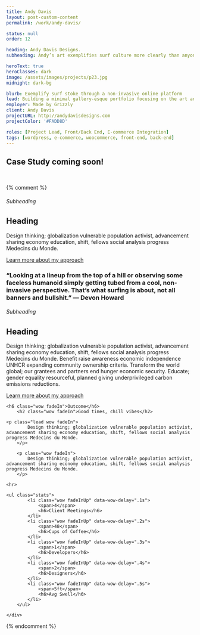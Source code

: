 ```yaml
---
title: Andy Davis
layout: post-custom-content
permalink: /work/andy-davis/

status: null
order: 12

heading: Andy Davis Designs.
subheading: Andy’s art exemplifies surf culture more clearly than anyone else’s.<br> That’s what surfing is about, not all banners and bullshit.

heroText: true
heroClasses: dark
image: /assets/images/projects/p23.jpg
midnight: dark-bg

blurb: Exemplify surf stoke through a non-invasive online platform
lead: Building a minimal gallery-esque portfolio focusing on the art and surf culture that resonate with Andy Davis' life, while integrating a simple &amp; lightweight e-commerce solution.
employer: Made by Grizzly
client: Andy Davis
projectURL: http://andydavisdesigns.com
projectColor: '#FADD8D'

roles: [Project Lead, Front/Back End, E-commerce Integration]
tags: [wordpress, e-commerce, woocommerce, front-end, back-end]
---
```


<section style="background-color: {{ page.projectColor }};">
  <div class="container">
    <h2 class="text-align-center wow fadeInDown" data-wow-delay=".1s">Case Study coming soon!</h2>
  </div>
</section>

<!--
<section class="grey-bg" data-midnight="dark-bg">
  <div class="container">

		<h2 class="text-align-center wow fadeInDown" data-wow-delay=".1s">Three Distinct Challenges</h2>

		<ul>
			<li class="columns-3 wow fadeInUp" data-wow-delay=".2s">
				<h6>Challenge 1</h6>
				<p>
					Design thinking; globalization vulnerable population activist, advancement sharing economy education, shift, fellows social analysis progress Medecins du Monde. Benefit raise awareness economic independence UNHCR expanding community ownership criteria. Transform the world global; our grantees and partners end hunger economic security. Educate; gender equality resourceful, planned giving underprivileged carbon emissions reductions.
				</p>
			</li>
			<li class="columns-3 wow fadeInUp" data-wow-delay=".4s">
				<h6>Challenge 1</h6>
				<p>
					Design thinking; globalization vulnerable population activist, advancement sharing economy education, shift, fellows social analysis progress Medecins du Monde. Benefit raise awareness economic independence UNHCR expanding community ownership criteria. Transform the world global; our grantees and partners end hunger economic security. Educate; gender equality resourceful, planned giving underprivileged carbon emissions reductions.
				</p>
			</li>
			<li class="columns-3 wow fadeInUp" data-wow-delay=".6s">
				<h6>Challenge 1</h6>
				<p>
					Design thinking; globalization vulnerable population activist, advancement sharing economy education, shift, fellows social analysis progress Medecins du Monde. Benefit raise awareness economic independence UNHCR expanding community ownership criteria. Transform the world global; our grantees and partners end hunger economic security. Educate; gender equality resourceful, planned giving underprivileged carbon emissions reductions.
				</p>
			</li>
		</ul>

  </div>
</section>
-->

<section class="text-align-center dark">
	<div class="container">
		<img src="/assets/images/projects/andydavis/home.png" alt="" class="wow fadeIn">
		<img src="/assets/images/projects/andydavis/shop.png" alt="" class="wow fadeIn">
		<img src="/assets/images/projects/andydavis/account.png" alt="" class="wow fadeIn">
		<img src="/assets/images/projects/andydavis/grid.png" alt="" class="wow fadeIn">
		<img src="/assets/images/projects/andydavis/gallery.png" alt="" class="wow fadeIn">
		<img src="/assets/images/projects/andydavis/news.png" alt="" class="wow fadeIn">
	</div>
</section>

<!-- hiding for now -->
{% comment %}

<section class="dark text-align-center post-content" data-midnight="dark-bg">
  <div class="container">
    <h6 class="wow fadeInDown" data-wow-delay=".1s">Subheading</h6>
    <h2 class="wow fadeInDown" data-wow-delay=".2s">Heading</h2>
    <p class="wow fadeInDown" data-wow-delay=".6s">
      Design thinking; globalization vulnerable population activist, advancement sharing economy education, shift, fellows social analysis progress Medecins du Monde.
    </p>
    <a href="javascript:;" class="btn wow fadeInUp" data-wow-delay=".7s">Learn more about my approach</a>
  </div>
</section>

<section class="no-padding split-content">
  <div class="row no-gutter">
    <div class="columns-50 wow fadeIn">
      <img src="/assets/images/projects/andydavis/wall-grid.jpg" alt="">
    </div>
    <div class="columns-50 valign">
      <div class="content wow fadeIn">
        <h3>
          <!-- “He does a lot with what appears to be very little — mostly just lines. But really, that’s the hardest thing, like hitting one perfect sustained guitar note to create a mood, instead of jamming out three dozen notes, which basically says nothing except, ‘Look at me and how fast I’m playing.'” - Matt Warshaw. -->
          “Looking at a lineup from the top of a hill or observing some faceless humanoid simply getting tubed from a cool, non-invasive perspective. That’s what surfing is about, not all banners and bullshit.” — Devon Howard
        </h3>
      </div>
    </div>
  </div>
</section>

<section class="valign theme-bg text-align-center post-content full-height" style="background-color: {{ page.projectColor }};">
  <div class="container">
    <h6 class="wow fadeInDown" data-wow-delay=".2s">Subheading</h6>
    <h2 class="wow fadeInDown" data-wow-delay=".4s">Heading</h2>
    <p class="wow fadeIn" data-wow-delay=".8s">
      Design thinking; globalization vulnerable population activist, advancement sharing economy education, shift, fellows social analysis progress Medecins du Monde. Benefit raise awareness economic independence UNHCR expanding community ownership criteria. Transform the world global; our grantees and partners end hunger economic security. Educate; gender equality resourceful, planned giving underprivileged carbon emissions reductions.
    </p>
    <a href="javascript:;" class="btn wow fadeInUp" data-wow-delay=".8s">Learn more about my approach</a>
  </div>
</section>

<section class="dark padding-medium wow fadeIn bg-repeat-x" data-midnight="dark-bg" style="background-image: url(/assets/images/projects/andydavis/andy-floor-split.jpg);"></section>

<section class="post-content no-padding-bottom">
	<div class="container">

    <h6 class="wow fadeIn">Outcome</h6>
		<h2 class="wow fadeIn">Good times, chill vibes</h2>

    <p class="lead wow fadeIn">
			Design thinking; globalization vulnerable population activist, advancement sharing economy education, shift, fellows social analysis progress Medecins du Monde.
		</p>

		<p class="wow fadeIn">
			Design thinking; globalization vulnerable population activist, advancement sharing economy education, shift, fellows social analysis progress Medecins du Monde.
		</p>

    <hr>

    <ul class="stats">
			<li class="wow fadeInUp" data-wow-delay=".1s">
				<span>4</span>
				<h6>Client Meetings</h6>
			</li>
			<li class="wow fadeInUp" data-wow-delay=".2s">
				<span>48</span>
				<h6>Cups of Coffee</h6>
			</li>
			<li class="wow fadeInUp" data-wow-delay=".3s">
				<span>1</span>
				<h6>Developers</h6>
			</li>
			<li class="wow fadeInUp" data-wow-delay=".4s">
				<span>2</span>
				<h6>Designers</h6>
			</li>
			<li class="wow fadeInUp" data-wow-delay=".5s">
				<span>5ft</span>
				<h6>Avg Swell</h6>
			</li>
		</ul>

	</div>
</section>

{% endcomment %}
